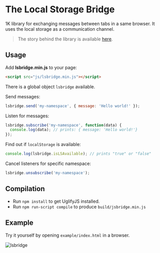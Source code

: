 # The Local Storage Bridge

1K library for exchanging messages between tabs in a same browser. It uses the local storage as a communication channel.

> The story behind the library is available [here](http://krasimirtsonev.com/blog/article/Using-Local-Storage-as-a-communication-channel).

## Usage

Add **lsbridge.min.js** to your page:

```html
<script src="js/lsbridge.min.js"></script>
```

There is a global object `lsbridge` available.

Send messages:

```js
lsbridge.send('my-namespace', { message: 'Hello world!' });
```

Listen for messages:

```js
lsbridge.subscribe('my-namespace', function(data) {
  console.log(data); // prints: { message: 'Hello world!'}
});
```

Find out if `localStorage` is available:

```js
console.log(lsbridge.isLSAvailable); // prints "true" or "false"
```

Cancel listeners for specific namespace:

```js
lsbridge.unsubscribe('my-namespace');
```

## Compilation

* Run `npm install` to get UglifyJS installed.
* Run `npm run-script compile` to produce `build/jsbridge.min.js`

## Example

Try it yourself by opening `example/index.html` in a browser.

![lsbridge](http://work.krasimirtsonev.com/git/lsbridge/lsbridge.gif)
